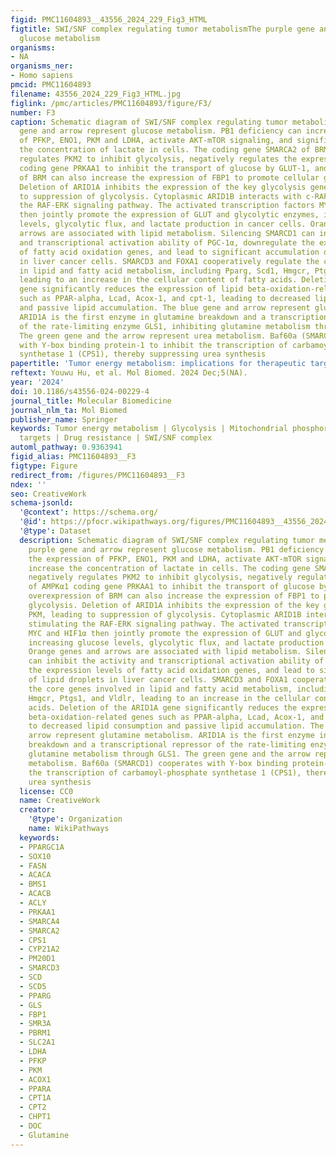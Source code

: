 ```yaml
---
figid: PMC11604893__43556_2024_229_Fig3_HTML
figtitle: SWI/SNF complex regulating tumor metabolismThe purple gene and arrow represent
  glucose metabolism
organisms:
- NA
organisms_ner:
- Homo sapiens
pmcid: PMC11604893
filename: 43556_2024_229_Fig3_HTML.jpg
figlink: /pmc/articles/PMC11604893/figure/F3/
number: F3
caption: Schematic diagram of SWI/SNF complex regulating tumor metabolismThe purple
  gene and arrow represent glucose metabolism. PB1 deficiency can increase the expression
  of PFKP, ENO1, PKM and LDHA, activate AKT-mTOR signaling, and significantly increase
  the concentration of lactate in cells. The coding gene SMARCA2 of BRM negatively
  regulates PKM2 to inhibit glycolysis, negatively regulates the expression of AMPKα1
  coding gene PRKAA1 to inhibit the transport of glucose by GLUT-1, and overexpression
  of BRM can also increase the expression of FBP1 to promote cellular glycolysis.
  Deletion of ARID1A inhibits the expression of the key glycolysis gene PKM, leading
  to suppression of glycolysis. Cytoplasmic ARID1B interacts with c-RAF, stimulating
  the RAF-ERK signaling pathway. The activated transcription factors MYC and HIF1α
  then jointly promote the expression of GLUT and glycolytic enzymes, increasing glucose
  levels, glycolytic flux, and lactate production in cancer cells. Orange genes and
  arrows are associated with lipid metabolism. Silencing SMARCD1 can inhibit the activity
  and transcriptional activation ability of PGC-1α, downregulate the expression levels
  of fatty acid oxidation genes, and lead to significant accumulation of lipid droplets
  in liver cancer cells. SMARCD3 and FOXA1 cooperatively regulate the core genes involved
  in lipid and fatty acid metabolism, including Pparg, Scd1, Hmgcr, Ptgs1, and Vldlr,
  leading to an increase in the cellular content of fatty acids. Deletion of the ARID1A
  gene significantly reduces the expression of lipid beta-oxidation-related genes
  such as PPAR-alpha, Lcad, Acox-1, and cpt-1, leading to decreased lipid consumption
  and passive lipid accumulation. The blue gene and arrow represent glutamine metabolism.
  ARID1A is the first enzyme in glutamine breakdown and a transcriptional repressor
  of the rate-limiting enzyme GLS1, inhibiting glutamine metabolism through GLS1.
  The green gene and the arrow represent urea metabolism. Baf60a (SMARCD1) cooperates
  with Y-box binding protein-1 to inhibit the transcription of carbamoyl-phosphate
  synthetase 1 (CPS1), thereby suppressing urea synthesis
papertitle: 'Tumor energy metabolism: implications for therapeutic targets'
reftext: Youwu Hu, et al. Mol Biomed. 2024 Dec;5(NA).
year: '2024'
doi: 10.1186/s43556-024-00229-4
journal_title: Molecular Biomedicine
journal_nlm_ta: Mol Biomed
publisher_name: Springer
keywords: Tumor energy metabolism | Glycolysis | Mitochondrial phosphorylation | Therapeutic
  targets | Drug resistance | SWI/SNF complex
automl_pathway: 0.9363941
figid_alias: PMC11604893__F3
figtype: Figure
redirect_from: /figures/PMC11604893__F3
ndex: ''
seo: CreativeWork
schema-jsonld:
  '@context': https://schema.org/
  '@id': https://pfocr.wikipathways.org/figures/PMC11604893__43556_2024_229_Fig3_HTML.html
  '@type': Dataset
  description: Schematic diagram of SWI/SNF complex regulating tumor metabolismThe
    purple gene and arrow represent glucose metabolism. PB1 deficiency can increase
    the expression of PFKP, ENO1, PKM and LDHA, activate AKT-mTOR signaling, and significantly
    increase the concentration of lactate in cells. The coding gene SMARCA2 of BRM
    negatively regulates PKM2 to inhibit glycolysis, negatively regulates the expression
    of AMPKα1 coding gene PRKAA1 to inhibit the transport of glucose by GLUT-1, and
    overexpression of BRM can also increase the expression of FBP1 to promote cellular
    glycolysis. Deletion of ARID1A inhibits the expression of the key glycolysis gene
    PKM, leading to suppression of glycolysis. Cytoplasmic ARID1B interacts with c-RAF,
    stimulating the RAF-ERK signaling pathway. The activated transcription factors
    MYC and HIF1α then jointly promote the expression of GLUT and glycolytic enzymes,
    increasing glucose levels, glycolytic flux, and lactate production in cancer cells.
    Orange genes and arrows are associated with lipid metabolism. Silencing SMARCD1
    can inhibit the activity and transcriptional activation ability of PGC-1α, downregulate
    the expression levels of fatty acid oxidation genes, and lead to significant accumulation
    of lipid droplets in liver cancer cells. SMARCD3 and FOXA1 cooperatively regulate
    the core genes involved in lipid and fatty acid metabolism, including Pparg, Scd1,
    Hmgcr, Ptgs1, and Vldlr, leading to an increase in the cellular content of fatty
    acids. Deletion of the ARID1A gene significantly reduces the expression of lipid
    beta-oxidation-related genes such as PPAR-alpha, Lcad, Acox-1, and cpt-1, leading
    to decreased lipid consumption and passive lipid accumulation. The blue gene and
    arrow represent glutamine metabolism. ARID1A is the first enzyme in glutamine
    breakdown and a transcriptional repressor of the rate-limiting enzyme GLS1, inhibiting
    glutamine metabolism through GLS1. The green gene and the arrow represent urea
    metabolism. Baf60a (SMARCD1) cooperates with Y-box binding protein-1 to inhibit
    the transcription of carbamoyl-phosphate synthetase 1 (CPS1), thereby suppressing
    urea synthesis
  license: CC0
  name: CreativeWork
  creator:
    '@type': Organization
    name: WikiPathways
  keywords:
  - PPARGC1A
  - SOX10
  - FASN
  - ACACA
  - BMS1
  - ACACB
  - ACLY
  - PRKAA1
  - SMARCA4
  - SMARCA2
  - CPS1
  - CYP21A2
  - PM20D1
  - SMARCD3
  - SCD
  - SCD5
  - PPARG
  - GLS
  - FBP1
  - SMR3A
  - PBRM1
  - SLC2A1
  - LDHA
  - PFKP
  - PKM
  - ACOX1
  - PPARA
  - CPT1A
  - CPT2
  - CHPT1
  - DOC
  - Glutamine
---
```


